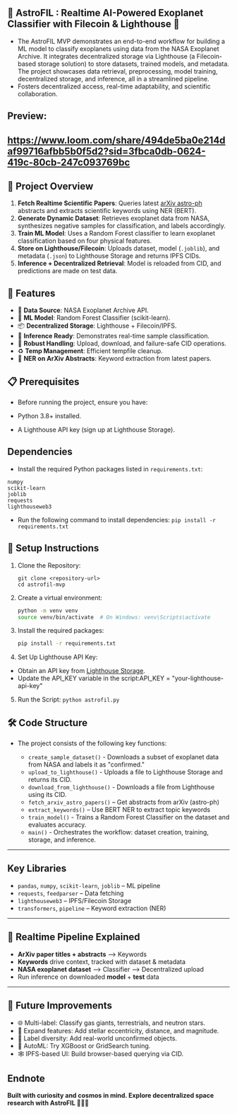 ## 🌌 AstroFIL : Realtime AI-Powered Exoplanet Classifier with Filecoin & Lighthouse 🌌

- The AstroFIL MVP demonstrates an end-to-end workflow for building a ML model to classify exoplanets using data from the NASA Exoplanet Archive. It integrates decentralized storage via Lighthouse (a Filecoin-based storage solution) to store datasets, trained models, and metadata. The project showcases data retrieval, preprocessing, model training, decentralized storage, and inference, all in a streamlined pipeline.
- Fosters decentralized access, real-time adaptability, and scientific collaboration.

## Preview:

https://www.loom.com/share/494de5ba0e214daf99716afbb5b0f5d2?sid=3fbca0db-0624-419c-80cb-247c093769bc
---

## 🌌 Project Overview

1. **Fetch Realtime Scientific Papers**: Queries latest [arXiv astro-ph](https://arxiv.org/list/astro-ph/new) abstracts and extracts scientific keywords using NER (BERT).
2. **Generate Dynamic Dataset**: Retrieves exoplanet data from NASA, synthesizes negative samples for classification, and labels accordingly.
3. **Train ML Model**: Uses a Random Forest classifier to learn exoplanet classification based on four physical features.
4. **Store on Lighthouse/Filecoin**: Uploads dataset, model (`.joblib`), and metadata (`.json`) to Lighthouse Storage and returns IPFS CIDs.
5. **Inference + Decentralized Retrieval**: Model is reloaded from CID, and predictions are made on test data.

## 🎯 Features

- 🔭 **Data Source**: NASA Exoplanet Archive API.
- 🧠 **ML Model**: Random Forest Classifier (scikit-learn).
- 📦 **Decentralized Storage**: Lighthouse + Filecoin/IPFS.
- 🧪 **Inference Ready**: Demonstrates real-time sample classification.
- 🔐 **Robust Handling**: Upload, download, and failure-safe CID operations.
- ♻️ **Temp Management**: Efficient tempfile cleanup.
- 📰 **NER on ArXiv Abstracts**: Keyword extraction from latest papers.

## 📋 Prerequisites
- Before running the project, ensure you have:

- Python 3.8+ installed.
- A Lighthouse API key (sign up at Lighthouse Storage).

## Dependencies
- Install the required Python packages listed in `requirements.txt`:
```pandas
numpy
scikit-learn
joblib
requests
lighthouseweb3
```

- Run the following command to install dependencies:
`pip install -r requirements.txt`

## 🚀 Setup Instructions

1. Clone the Repository:
    ```
    git clone <repository-url>
    cd astrofil-mvp
     ```

2. Create a virtual environment:

   ```bash
   python -m venv venv
   source venv/bin/activate  # On Windows: venv\Scripts\activate
   ```

3. Install the required packages:

   ```bash
   pip install -r requirements.txt
   ```

4. Set Up Lighthouse API Key:

- Obtain an API key from [Lighthouse Storage](https://docs.lighthouse.storage/lighthouse-1/how-to/create-an-api-key).
- Update the API_KEY variable in the script:API_KEY = "your-lighthouse-api-key"

5. Run the Script:
`python astrofil.py`


## 🛠️ Code Structure
- The project consists of the following key functions:

   - `create_sample_dataset()` - Downloads a subset of exoplanet data from NASA and labels it as "confirmed."
   - `upload_to_lighthouse()` - Uploads a file to Lighthouse Storage and returns its CID.
   - `download_from_lighthouse()` - Downloads a file from Lighthouse using its CID.
   - `fetch_arxiv_astro_papers()` – Get abstracts from arXiv (astro-ph)
   - `extract_keywords()` – Use BERT NER to extract topic keywords
   - `train_model()` - Trains a Random Forest Classifier on the dataset and evaluates accuracy.
   - `main()` - Orchestrates the workflow: dataset creation, training, storage, and inference.

---

## Key Libraries

- `pandas`, `numpy`, `scikit-learn`, `joblib` – ML pipeline
- `requests`, `feedparser` – Data fetching
- `lighthouseweb3` – IPFS/Filecoin Storage
- `transformers`, `pipeline` – Keyword extraction (NER)

---

## 🧠 Realtime Pipeline Explained

- **ArXiv paper titles + abstracts** ⟶ Keywords
- **Keywords** drive context, tracked with dataset & metadata
- **NASA exoplanet dataset** ⟶ Classifier ⟶ Decentralized upload
- Run inference on downloaded **model** + **test** data

---

<!-- ## 📈 Workflow Diagram
- Below is a diagrammatic representation of the AstroFIL MVP workflow:
- 🌌 AstroFIL MVP Workflow

   
┌──────────────────────────────────────────────────────────────┐
│ 1. Fetch Data                                                │
│   ┌───────────────────────────────┐                          │
│   │ NASA Exoplanet Archive       │                          │
│   │ URL: .../pscomppars (CSV)    │                          │
│   └──────────────┬────────────────┘                          │
│                  │ GET Request (requests)                    │
└──────────────────┴───────────────────────────────────────────┘
                    ↓
┌──────────────────────────────────────────────────────────────┐
│ 2. Preprocess Data                                           │
│   - Read CSV (pandas)                                        │
│   - Drop NaN values                                          │
│   - Add 'planet_type' = 1                                    │
│   - Save as exoplanet.csv (tempfile)                         │
└──────────────────────────────────────────────────────────────┘
                    ↓
┌──────────────────────────────────────────────────────────────┐
│ 3. Upload Dataset to Lighthouse                              │
│   ┌───────────────────────────────┐                          │
│   │ Lighthouse Storage            │                          │
│   │ API: lighthouseweb3           │                          │
│   └──────────────┬────────────────┘                          │
│                  │ Upload exoplanet.csv                      │
│                  │ Return dataset_cid                        │
└──────────────────┴───────────────────────────────────────────┘
                    ↓
┌──────────────────────────────────────────────────────────────┐
│ 4. Train ML Model                                            │
│   - Load exoplanet.csv (pandas)                              │
│   - Features: pl_orbper, pl_rade, pl_bmasse, st_teff         │
│   - Target: planet_type                                      │
│   - Split data (train_test_split)                            │
│   - Train RandomForestClassifier (scikit-learn)              │
│   - Save model as exoplanet_model.joblib (joblib)            │
└──────────────────────────────────────────────────────────────┘
                    ↓
┌──────────────────────────────────────────────────────────────┐
│ 5. Upload Model to Lighthouse                                │
│   ┌───────────────────────────────┐                          │
│   │ Lighthouse Storage            │                          │
│   │ API: lighthouseweb3           │                          │
│   └──────────────┬────────────────┘                          │
│                  │ Upload exoplanet_model.joblib             │
│                  │ Return model_cid                          │
└──────────────────┴───────────────────────────────────────────┘
                    ↓
┌──────────────────────────────────────────────────────────────┐
│ 6. Create & Upload Metadata                                  │
│   - Metadata: title, model_cid, dataset_cid, accuracy, etc.   │
│   - Save as model_metadata.json (tempfile)                   │
│   - Upload to Lighthouse                                     │
│   - Return metadata_cid                                      │
└──────────────────────────────────────────────────────────────┘
                    ↓
┌──────────────────────────────────────────────────────────────┐
│ 7. Perform Inference                                         │
│   - Load test sample from trained data                       │
│   - Predict using trained model                              │
│   - Output: "Confirmed Exoplanet" or "Not Confirmed"         │
└──────────────────────────────────────────────────────────────┘


## Explanation of Workflow

- **Data Fetching**: The script queries the NASA Exoplanet Archive for 500 exoplanet records, retrieving orbital period (pl_orbper), radius (pl_rade), mass (pl_bmasse), and stellar temperature (st_teff).
- **Preprocessing**: The data is cleaned (NaN values removed) and labeled with planet_type = 1 (confirmed exoplanet). It’s saved as exoplanet.csv in a temporary directory.
- **Dataset Upload**: The CSV file is uploaded to Lighthouse, and a CID is returned for decentralized access.
- **Model Training**: A Random Forest Classifier is trained on the dataset, using the four features to predict planet_type. The model is serialized as exoplanet_model.joblib.
- **Model Upload**: The trained model is uploaded to Lighthouse, returning another CID.
- **Metadata Creation**: A JSON file (model_metadata.json) is created with details like the model’s title, CIDs, accuracy, and data source. This is also uploaded to Lighthouse.
- **Inference**: The script tests the model on a sample from the test set, printing the prediction.
-->

## 🌟 Future Improvements

- 🌐 Multi-label: Classify gas giants, terrestrials, and neutron stars.
- 🌌 Expand features: Add stellar eccentricity, distance, and magnitude.
- 🔄 Label diversity: Add real-world unconfirmed objects.
- 🧪 AutoML: Try XGBoost or GridSearch tuning.
- 🕸️ IPFS-based UI: Build browser-based querying via CID.


## Endnote
**Built with curiosity and cosmos in mind. Explore decentralized space research with AstroFIL 🌠😊😍**
